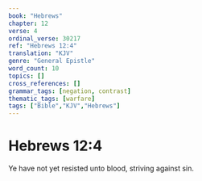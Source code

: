 ```yaml
---
book: "Hebrews"
chapter: 12
verse: 4
ordinal_verse: 30217
ref: "Hebrews 12:4"
translation: "KJV"
genre: "General Epistle"
word_count: 10
topics: []
cross_references: []
grammar_tags: [negation, contrast]
thematic_tags: [warfare]
tags: ["Bible","KJV","Hebrews"]
---
```


# Hebrews 12:4

Ye have not yet resisted unto blood, striving against sin.
